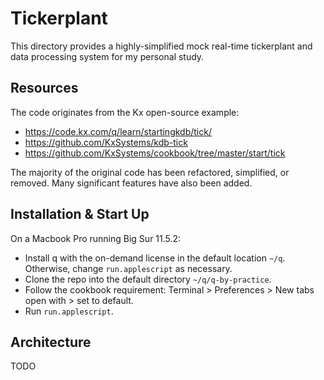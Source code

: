 # Tickerplant
This directory provides a highly-simplified mock real-time tickerplant and data processing system for my personal study.

## Resources
The code originates from the Kx open-source example:
- https://code.kx.com/q/learn/startingkdb/tick/
- https://github.com/KxSystems/kdb-tick
- https://github.com/KxSystems/cookbook/tree/master/start/tick

The majority of the original code has been refactored, simplified, or removed. 
Many significant features have also been added.

## Installation & Start Up
On a Macbook Pro running Big Sur 11.5.2:
- Install q with the on-demand license in the default location `~/q`. 
  Otherwise, change `run.applescript` as necessary.
- Clone the repo into the default directory `~/q/q-by-practice`.
- Follow the cookbook requirement: Terminal > Preferences > New tabs open with > set to default.
- Run `run.applescript`.

## Architecture
TODO
